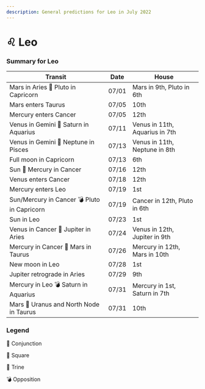 ```yaml
---
description: General predictions for Leo in July 2022
---
```


# ♌ Leo

### Summary for Leo

| Transit                                     | Date  | House                          |
| ------------------------------------------- | ----- | ------------------------------ |
| Mars in Aries 🔲 Pluto in Capricorn         | 07/01 | Mars in 9th, Pluto in 6th      |
| Mars enters Taurus                          | 07/05 | 10th                           |
| Mercury enters Cancer                       | 07/05 | 12th                           |
| Venus in Gemini 🔺 Saturn in Aquarius       | 07/11 | Venus in 11th, Aquarius in 7th |
| Venus in Gemini 🔲 Neptune in Pisces        | 07/13 | Venus in 11th, Neptune in 8th  |
| Full moon in Capricorn                      | 07/13 | 6th                            |
| Sun 🖤 Mercury in Cancer                    | 07/16 | 12th                           |
| Venus enters Cancer                         | 07/18 | 12th                           |
| Mercury enters Leo                          | 07/19 | 1st                            |
| Sun/Mercury in Cancer 💣 Pluto in Capricorn | 07/19 | Cancer in 12th, Pluto in 6th   |
| Sun in Leo                                  | 07/23 | 1st                            |
| Venus in Cancer 🔲 Jupiter in Aries         | 07/24 | Venus in 12th, Jupiter in 9th  |
| Mercury in Cancer 🔲 Mars in Taurus         | 07/26 | Mercury in 12th, Mars in 10th  |
| New moon in Leo                             | 07/28 | 1st                            |
| Jupiter retrograde in Aries                 | 07/29 | 9th                            |
| Mercury in Leo 💣 Saturn in Aquarius        | 07/31 | Mercury in 1st, Saturn in 7th  |
| Mars 🖤 Uranus and North Node in Taurus     | 07/31 | 10th                           |





### Legend



🖤 Conjunction

🔲 Square

🔺 Trine

💣 Opposition
